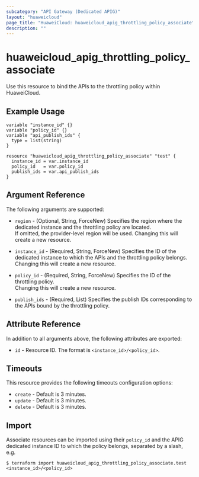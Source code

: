 ```yaml
---
subcategory: "API Gateway (Dedicated APIG)"
layout: "huaweicloud"
page_title: "HuaweiCloud: huaweicloud_apig_throttling_policy_associate"
description: ""
---
```


# huaweicloud_apig_throttling_policy_associate

Use this resource to bind the APIs to the throttling policy within HuaweiCloud.

## Example Usage

```hcl
variable "instance_id" {}
variable "policy_id" {}
variable "api_publish_ids" {
  type = list(string)
}

resource "huaweicloud_apig_throttling_policy_associate" "test" {
  instance_id = var.instance_id
  policy_id   = var.policy_id
  publish_ids = var.api_publish_ids
}
```

## Argument Reference

The following arguments are supported:

* `region` - (Optional, String, ForceNew) Specifies the region where the dedicated instance and the throttling policy
  are located.  
  If omitted, the provider-level region will be used. Changing this will create a new resource.

* `instance_id` - (Required, String, ForceNew) Specifies the ID of the dedicated instance to which the APIs and the
  throttling policy belongs.  
  Changing this will create a new resource.

* `policy_id` - (Required, String, ForceNew) Specifies the ID of the throttling policy.  
  Changing this will create a new resource.

* `publish_ids` - (Required, List) Specifies the publish IDs corresponding to the APIs bound by the throttling policy.

## Attribute Reference

In addition to all arguments above, the following attributes are exported:

* `id` - Resource ID. The format is `<instance_id>/<policy_id>`.

## Timeouts

This resource provides the following timeouts configuration options:

* `create` - Default is 3 minutes.
* `update` - Default is 3 minutes.
* `delete` - Default is 3 minutes.

## Import

Associate resources can be imported using their `policy_id` and the APIG dedicated instance ID to which the policy
belongs, separated by a slash, e.g.

```shell
$ terraform import huaweicloud_apig_throttling_policy_associate.test <instance_id>/<policy_id>
```
